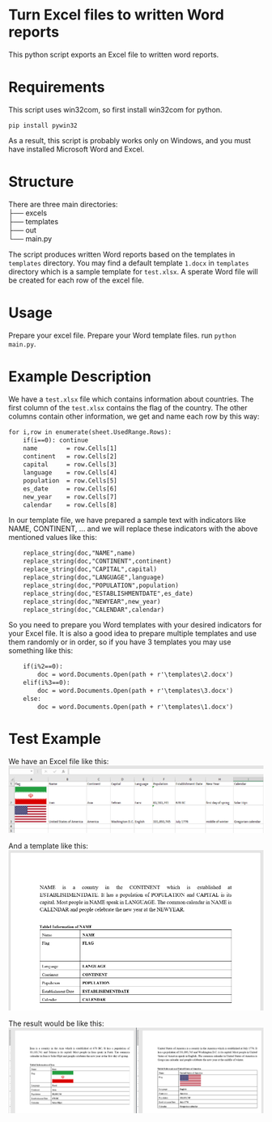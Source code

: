 # Turn Excel files to written Word reports
This python script exports an Excel file to written word reports.

# Requirements
This script uses win32com, so first install win32com for python.
```
pip install pywin32
```

As a result, this script is probably works only on Windows, and you must have installed Microsoft Word and Excel.

# Structure
There are three main directories:  
├── excels  
├── templates  
├── out  
└── main.py   

The script produces written Word reports based on the templates in `templates` directory.
You may find a default template `1.docx` in `templates` directory which is a sample template for `test.xlsx`.
A sperate Word file will be created for each row of the excel file.

# Usage
Prepare your excel file. Prepare your Word template files. run `python main.py`.

# Example Description
We have a `test.xlsx` file which contains information about countries. The first column of the `test.xlsx` contains the flag of the country.
The other columns contain other information, we get and name each row by this way:
```
for i,row in enumerate(sheet.UsedRange.Rows):
    if(i==0): continue
    name        = row.Cells[1]
    continent   = row.Cells[2]
    capital     = row.Cells[3]
    language    = row.Cells[4]
    population  = row.Cells[5]
    es_date     = row.Cells[6]
    new_year    = row.Cells[7]
    calendar    = row.Cells[8]
```

In our template file, we have prepared a sample text with indicators like NAME, CONTINENT, ... and we will replace these indicators with the above mentioned values like this:
```
    replace_string(doc,"NAME",name)
    replace_string(doc,"CONTINENT",continent)
    replace_string(doc,"CAPITAL",capital)
    replace_string(doc,"LANGUAGE",language)
    replace_string(doc,"POPULATION",population)
    replace_string(doc,"ESTABLISHMENTDATE",es_date)
    replace_string(doc,"NEWYEAR",new_year)
    replace_string(doc,"CALENDAR",calendar)
```

So you need to prepare you Word templates with your desired indicators for your Excel file. 
It is also a good idea to prepare multiple templates and use them randomly or in order, so if you have 3 templates you may use something like this:
```
    if(i%2==0):
        doc = word.Documents.Open(path + r'\templates\2.docx')
    elif(i%3==0):
        doc = word.Documents.Open(path + r'\templates\3.docx')
    else:
        doc = word.Documents.Open(path + r'\templates\1.docx')
```

# Test Example
We have an Excel file like this:
![excel](https://github.com/shahind/written-word-report-from-excel/blob/5cb9e47b6f427f4f57daf2394eb0c1ceb13b331f/excel.png)

And a template like this:
![template](https://github.com/shahind/written-word-report-from-excel/blob/5cb9e47b6f427f4f57daf2394eb0c1ceb13b331f/word.png)

The result would be like this:
![result](https://github.com/shahind/written-word-report-from-excel/blob/5cb9e47b6f427f4f57daf2394eb0c1ceb13b331f/out.png)
